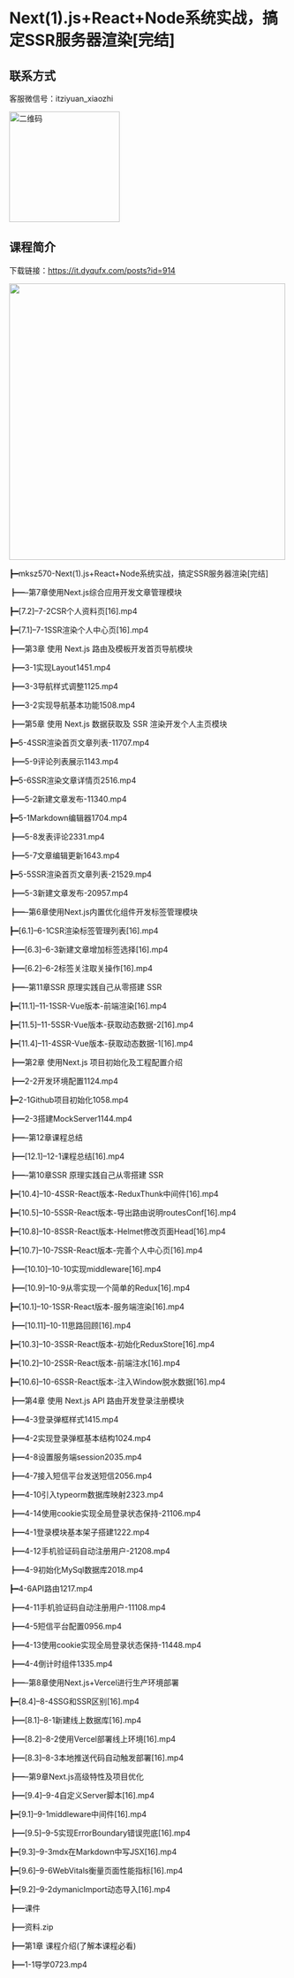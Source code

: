 # Next(1).js+React+Node系统实战，搞定SSR服务器渲染[完结]

## 联系方式

客服微信号：itziyuan_xiaozhi

<img src="https://ziyuanyun.oss-cn-guangzhou.aliyuncs.com/common/20240614073449/666b82192834a.jpg" width="200" height="200" alt="二维码">

## 课程简介

下载链接：https://it.dyqufx.com/posts?id=914

<img src="https://ziyuanyun.oss-cn-guangzhou.aliyuncs.com/yun/20240515153432/6644658844c68.jpg" width="500" alt="">

  ┣━mksz570-Next(1).js+React+Node系统实战，搞定SSR服务器渲染[完结]

 ┣━&#8211;第7章使用Next.js综合应用开发文章管理模块

 ┣━[7.2]&#8211;7-2CSR个人资料页[16].mp4

 ┣━[7.1]&#8211;7-1SSR渲染个人中心页[16].mp4

 ┣━第3章 使用 Next.js 路由及模板开发首页导航模块

 ┣━3-1实现Layout1451.mp4

 ┣━3-3导航样式调整1125.mp4

 ┣━3-2实现导航基本功能1508.mp4

 ┣━第5章 使用 Next.js 数据获取及 SSR 渲染开发个人主页模块

 ┣━5-4SSR渲染首页文章列表-11707.mp4

 ┣━5-9评论列表展示1143.mp4

 ┣━5-6SSR渲染文章详情页2516.mp4

 ┣━5-2新建文章发布-11340.mp4

 ┣━5-1Markdown编辑器1704.mp4

 ┣━5-8发表评论2331.mp4

 ┣━5-7文章编辑更新1643.mp4

 ┣━5-5SSR渲染首页文章列表-21529.mp4

 ┣━5-3新建文章发布-20957.mp4

 ┣━&#8211;第6章使用Next.js内置优化组件开发标签管理模块

 ┣━[6.1]&#8211;6-1CSR渲染标签管理列表[16].mp4

 ┣━[6.3]&#8211;6-3新建文章增加标签选择[16].mp4

 ┣━[6.2]&#8211;6-2标签关注取关操作[16].mp4

 ┣━&#8211;第11章SSR 原理实践自己从零搭建 SSR

 ┣━[11.1]&#8211;11-1SSR-Vue版本-前端渲染[16].mp4

 ┣━[11.5]&#8211;11-5SSR-Vue版本-获取动态数据-2[16].mp4

 ┣━[11.4]&#8211;11-4SSR-Vue版本-获取动态数据-1[16].mp4

 ┣━第2章 使用Next.js 项目初始化及工程配置介绍

 ┣━2-2开发环境配置1124.mp4

 ┣━2-1Github项目初始化1058.mp4

 ┣━2-3搭建MockServer1144.mp4

 ┣━&#8211;第12章课程总结

 ┣━[12.1]&#8211;12-1课程总结[16].mp4

 ┣━&#8211;第10章SSR 原理实践自己从零搭建 SSR

 ┣━[10.4]&#8211;10-4SSR-React版本-ReduxThunk中间件[16].mp4

 ┣━[10.5]&#8211;10-5SSR-React版本-导出路由说明routesConf[16].mp4

 ┣━[10.8]&#8211;10-8SSR-React版本-Helmet修改页面Head[16].mp4

 ┣━[10.7]&#8211;10-7SSR-React版本-完善个人中心页[16].mp4

 ┣━[10.10]&#8211;10-10实现middleware[16].mp4

 ┣━[10.9]&#8211;10-9从零实现一个简单的Redux[16].mp4

 ┣━[10.1]&#8211;10-1SSR-React版本-服务端渲染[16].mp4

 ┣━[10.11]&#8211;10-11思路回顾[16].mp4

 ┣━[10.3]&#8211;10-3SSR-React版本-初始化ReduxStore[16].mp4

 ┣━[10.2]&#8211;10-2SSR-React版本-前端注水[16].mp4

 ┣━[10.6]&#8211;10-6SSR-React版本-注入Window脱水数据[16].mp4

 ┣━第4章 使用 Next.js API 路由开发登录注册模块

 ┣━4-3登录弹框样式1415.mp4

 ┣━4-2实现登录弹框基本结构1024.mp4

 ┣━4-8设置服务端session2035.mp4

 ┣━4-7接入短信平台发送短信2056.mp4

 ┣━4-10引入typeorm数据库映射2323.mp4

 ┣━4-14使用cookie实现全局登录状态保持-21106.mp4

 ┣━4-1登录模块基本架子搭建1222.mp4

 ┣━4-12手机验证码自动注册用户-21208.mp4

 ┣━4-9初始化MySql数据库2018.mp4

 ┣━4-6API路由1217.mp4

 ┣━4-11手机验证码自动注册用户-11108.mp4

 ┣━4-5短信平台配置0956.mp4

 ┣━4-13使用cookie实现全局登录状态保持-11448.mp4

 ┣━4-4倒计时组件1335.mp4

 ┣━&#8211;第8章使用Next.js+Vercel进行生产环境部署

 ┣━[8.4]&#8211;8-4SSG和SSR区别[16].mp4

 ┣━[8.1]&#8211;8-1新建线上数据库[16].mp4

 ┣━[8.2]&#8211;8-2使用Vercel部署线上环境[16].mp4

 ┣━[8.3]&#8211;8-3本地推送代码自动触发部署[16].mp4

 ┣━&#8211;第9章Next.js高级特性及项目优化

 ┣━[9.4]&#8211;9-4自定义Server脚本[16].mp4

 ┣━[9.1]&#8211;9-1middleware中间件[16].mp4

 ┣━[9.5]&#8211;9-5实现ErrorBoundary错误兜底[16].mp4

 ┣━[9.3]&#8211;9-3mdx在Markdown中写JSX[16].mp4

 ┣━[9.6]&#8211;9-6WebVitals衡量页面性能指标[16].mp4

 ┣━[9.2]&#8211;9-2dymanicImport动态导入[16].mp4

 ┣━课件

 ┣━资料.zip

 ┣━第1章 课程介绍(了解本课程必看)

 ┣━1-1导学0723.mp4

  